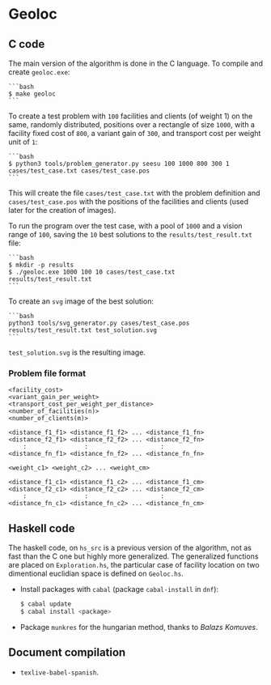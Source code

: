 # Geoloc

## C code

The main version of the algorithm is done in the C language. To compile and create `geoloc.exe`:

    ```bash
    $ make geoloc
    ```

To create a test problem with `100` facilities and clients (of weight 1) on the same, randomly distributed, positions over a rectangle of size `1000`, with a facility fixed cost of `800`, a variant gain of `300`, and transport cost per weight unit of `1`:

    ```bash
    $ python3 tools/problem_generator.py seesu 100 1000 800 300 1 cases/test_case.txt cases/test_case.pos
    ```

This will create the file `cases/test_case.txt` with the problem definition and `cases/test_case.pos` with the positions of the facilities and clients (used later for the creation of images).

To run the program over the test case, with a pool of `1000` and a vision range of `100`, saving the `10` best solutions to the `results/test_result.txt` file:

    ```bash
    $ mkdir -p results
    $ ./geoloc.exe 1000 100 10 cases/test_case.txt  results/test_result.txt
    ```

To create an `svg` image of the best solution:

    ```bash
    python3 tools/svg_generator.py cases/test_case.pos results/test_result.txt test_solution.svg
    ```

`test_solution.svg` is the resulting image.

### Problem file format

```
<facility_cost>
<variant_gain_per_weight>
<transport_cost_per_weight_per_distance>
<number_of_facilities(n)>
<number_of_clients(m)>

<distance_f1_f1> <distance_f1_f2> ... <distance_f1_fn>
<distance_f2_f1> <distance_f2_f2> ... <distance_f2_fn>
    :                :                    :
<distance_fn_f1> <distance_fn_f2> ... <distance_fn_fn>

<weight_c1> <weight_c2> ... <weight_cm>

<distance_f1_c1> <distance_f1_c2> ... <distance_f1_cm>
<distance_f2_c1> <distance_f2_c2> ... <distance_f2_cm>
    :                :                    :
<distance_fn_c1> <distance_fn_c2> ... <distance_fn_cm>
```

## Haskell code

The haskell code, on `hs_src` is a previous version of the algorithm, not as fast than the C one but highly more generalized. The generalized functions are placed on `Exploration.hs`, the particular case of facility location on two dimentional euclidian space is defined on `Geoloc.hs`.

* Install packages with `cabal` (package `cabal-install` in `dnf`):

    ```bash
    $ cabal update
    $ cabal install <package>
    ```

* Package `munkres` for the hungarian method, thanks to *Balazs Komuves*.

## Document compilation

* `texlive-babel-spanish`.
